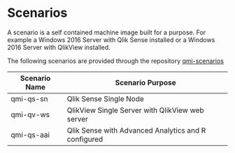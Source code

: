 # Scenarios
A scenario is a self contained machine image built for a purpose.  For example a Windows 2016 Server with Qlik Sense installed or a Windows 2016 Server with QlikView installed.

The following scenarios are provided through the repository [qmi-scenarios](https://github.com/Qlik-Partner-Tools/qmi-scenarios)

| Scenario Name | Scenario Purpose |
|---------------|------------------|
| qmi-qs-sn | Qlik Sense Single Node |
| qmi-qv-ws | QlikView Single Server with QlikView web server|
| qmi-qs-aai| Qlik Sense with Advanced Analytics and R configured |
